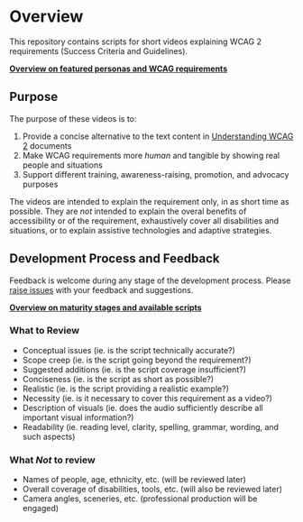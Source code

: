# Overview

This repository contains scripts for short videos explaining WCAG 2 requirements (Success Criteria and Guidelines).

**[Overview on featured personas and WCAG requirements](https://wai-wcag-videos.netlify.app/overview/)**

## Purpose

The purpose of these videos is to:

1. Provide a concise alternative to the text content in [Understanding WCAG 2](https://www.w3.org/WAI/WCAG22/Understanding/) documents
2. Make WCAG requirements more *human* and tangible by showing real people and situations
3. Support different training, awareness-raising, promotion, and advocacy purposes

The videos are intended to explain the requirement only, in as short time as possible. They are *not* intended to explain the overal benefits of accessibility or of the requirement, exhaustively cover all disabilities and situations, or to explain assistive technologies and adaptive strategies.

## Development Process and Feedback

Feedback is welcome during any stage of the development process. Please [raise issues](https://github.com/w3c/wai-wcag-videos/issues/new/) with your feedback and suggestions.

**[Overview on maturity stages and available scripts](https://github.com/w3c/wai-wcag-videos/projects/1)**

### What to Review

- Conceptual issues (ie. is the script technically accurate?)
- Scope creep (ie. is the script going beyond the requirement?)
- Suggested additions (ie. is the script coverage insufficient?)
- Conciseness (ie. is the script as short as possible?)
- Realistic (ie. is the script providing a realistic example?)
- Necessity (ie. is it necessary to cover this requirement as a video?)
- Description of visuals (ie. does the audio sufficiently describe all important visual information?)
- Readability (ie. reading level, clarity, spelling, grammar, wording, and such aspects)

### What *Not* to review

- Names of people, age, ethnicity, etc. (will be reviewed later)
- Overall coverage of disabilities, tools, etc. (will also be reviewed later)
- Camera angles, sceneries, etc. (professional production will be engaged)

